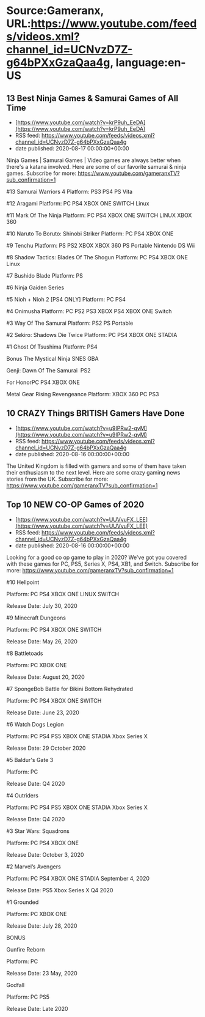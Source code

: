 # Source:Gameranx, URL:https://www.youtube.com/feeds/videos.xml?channel_id=UCNvzD7Z-g64bPXxGzaQaa4g, language:en-US

## 13 Best Ninja Games & Samurai Games of All Time
 - [https://www.youtube.com/watch?v=krP9uh_EeDA](https://www.youtube.com/watch?v=krP9uh_EeDA)
 - RSS feed: https://www.youtube.com/feeds/videos.xml?channel_id=UCNvzD7Z-g64bPXxGzaQaa4g
 - date published: 2020-08-17 00:00:00+00:00

Ninja Games | Samurai Games | Video games are always better when there's a katana involved. Here are some of our favorite samurai & ninja games.
Subscribe for more: https://www.youtube.com/gameranxTV?sub_confirmation=1

#13 Samurai Warriors 4
Platform: PS3 PS4 PS Vita

#12 Aragami
Platform: PC PS4 XBOX ONE SWITCH Linux

#11 Mark Of The Ninja
Platform: PC PS4 XBOX ONE SWITCH LINUX XBOX 360

#10 Naruto To Boruto: Shinobi Striker
Platform: PC PS4 XBOX ONE

#9 Tenchu
Platform: PS PS2 XBOX XBOX 360 PS Portable Nintendo DS Wii 

#8 Shadow Tactics: Blades Of The Shogun
Platform: PC PS4 XBOX ONE Linux

#7 Bushido Blade
Platform: PS

#6 Ninja Gaiden Series

#5 Nioh + Nioh 2 [PS4 ONLY]
Platform: PC PS4

#4 Onimusha
Platform: PC PS2 PS3 XBOX PS4 XBOX ONE Switch 

#3 Way Of The Samurai
Platform: PS2 PS Portable

#2 Sekiro: Shadows Die Twice
Platform: PC PS4 XBOX ONE STADIA

#1 Ghost Of Tsushima
Platform: PS4 

Bonus
The Mystical Ninja
SNES GBA

Genji: Dawn Of The Samurai 
PS2

For HonorPC 
PS4 XBOX ONE

Metal Gear Rising Revengeance
Platform: XBOX 360 PC PS3

## 10 CRAZY Things BRITISH Gamers Have Done
 - [https://www.youtube.com/watch?v=u9IPRw2-qvM](https://www.youtube.com/watch?v=u9IPRw2-qvM)
 - RSS feed: https://www.youtube.com/feeds/videos.xml?channel_id=UCNvzD7Z-g64bPXxGzaQaa4g
 - date published: 2020-08-16 00:00:00+00:00

The United Kingdom is filled with gamers and some of them have taken their enthusiasm to the next level. Here are some crazy gaming news stories from the UK.
Subscribe for more: https://www.youtube.com/gameranxTV?sub_confirmation=1

## Top 10 NEW CO-OP Games of 2020
 - [https://www.youtube.com/watch?v=UUVvuFX_LEE](https://www.youtube.com/watch?v=UUVvuFX_LEE)
 - RSS feed: https://www.youtube.com/feeds/videos.xml?channel_id=UCNvzD7Z-g64bPXxGzaQaa4g
 - date published: 2020-08-16 00:00:00+00:00

Looking for a good co op game to play in 2020? We've got you covered with these games for PC, PS5, Series X, PS4, XB1, and Switch.
Subscribe for more: https://www.youtube.com/gameranxTV?sub_confirmation=1

#10 Hellpoint

Platform: PC PS4 XBOX ONE LINUX SWITCH

Release Date: July 30, 2020



#9 Minecraft Dungeons

Platform:   PC PS4 XBOX ONE SWITCH

Release Date:  May 26, 2020



#8 Battletoads

Platform: PC XBOX ONE

Release Date: August 20, 2020



#7 SpongeBob Battle for Bikini Bottom Rehydrated

Platform:  PC PS4 XBOX ONE SWITCH

Release Date: June 23, 2020



#6 Watch Dogs Legion

Platform:  PC PS4 PS5 XBOX ONE STADIA Xbox Series X

Release Date: 29 October 2020


#5 Baldur's Gate 3

Platform: PC 

Release Date: Q4 2020



#4 Outriders

Platform: PC PS4 PS5 XBOX ONE STADIA Xbox Series X

Release Date: Q4 2020



#3 Star Wars: Squadrons

Platform:  PC PS4 XBOX ONE

Release Date: October 3, 2020



#2 Marvel’s Avengers

Platform:  PC PS4 XBOX ONE STADIA September 4, 2020

Release Date: PS5 Xbox Series X Q4 2020



#1 Grounded

Platform: PC XBOX ONE

Release Date: July 28, 2020



BONUS

Gunfire Reborn

Platform:  PC

Release Date: 23 May, 2020



Godfall

Platform: PC PS5

Release Date: Late 2020

